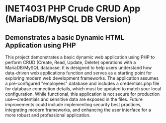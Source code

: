 # INET4031 PHP Crude CRUD App (MariaDB/MySQL DB Version)

## Demonstrates a basic Dynamic HTML Application using PHP

This project demonstrates a basic dynamic web application using PHP to perform CRUD (Create, Read, Update, Delete) operations with a MariaDB/MySQL database. It is designed to help users understand how data-driven web applications function and serves as a starting point for exploring modern web development frameworks. The application assumes a pre-configured "employees" database and includes a credentials.php file for database connection details, which must be updated to match your local configuration. While functional, this application is not secure for production use—credentials and sensitive data are exposed in the files. Future improvements could include implementing security best practices, integrating modern frameworks, and enhancing the user interface for a more robust and professional application.
